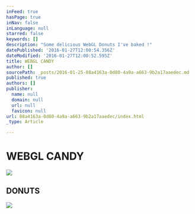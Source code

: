 ```yaml
---
inFeed: true
hasPage: true
inNav: false
inLanguage: null
starred: false
keywords: []
description: "Some delicious WebGL Donuts I've baked !"
datePublished: '2016-01-27T12:00:54.356Z'
dateModified: '2016-01-27T12:00:52.595Z'
title: WEBGL CANDY
author: []
sourcePath: _posts/2016-01-25-08a4163a-0d80-4a9a-a663-9b2a17aaedec.md
published: true
authors: []
publisher:
  name: null
  domain: null
  url: null
  favicon: null
url: 08a4163a-0d80-4a9a-a663-9b2a17aaedec/index.html
_type: Article

---
```

# WEBGL CANDY
![](https://s3-us-west-2.amazonaws.com/the-grid-img/p/75059153bbe9bfa4c4d4151be2008ca0970cf43a.png)

## DONUTS
![](https://s3-us-west-2.amazonaws.com/the-grid-img/p/e47e760d0586713b3456017a6c5a3b236dab09fd.gif)